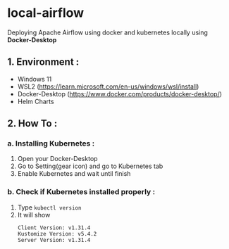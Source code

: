# local-airflow
Deploying Apache Airflow using docker and kubernetes locally using **Docker-Desktop**

## 1. Environment :
- Windows 11
- WSL2 (https://learn.microsoft.com/en-us/windows/wsl/install)
- Docker-Desktop (https://www.docker.com/products/docker-desktop/)
- Helm Charts

## 2. How To :
### a. Installing Kubernetes :
1. Open your Docker-Desktop
2. Go to Setting(gear icon) and go to Kubernetes tab
3. Enable Kubernetes and wait until finish

### b. Check if Kubernetes installed properly :
1. Type ```kubectl version```
2. It will show
   ```
   Client Version: v1.31.4
   Kustomize Version: v5.4.2
   Server Version: v1.31.4
   ```
    
